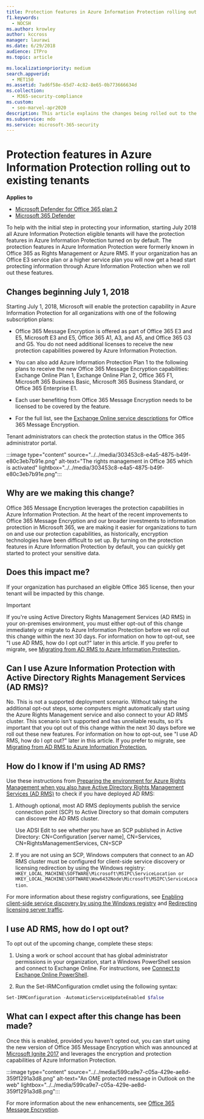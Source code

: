 ```yaml
---
title: Protection features in Azure Information Protection rolling out to existing tenants
f1.keywords: 
  - NOCSH
ms.author: krowley
author: kccross
manager: laurawi
ms.date: 6/29/2018
audience: ITPro
ms.topic: article

ms.localizationpriority: medium
search.appverid: 
  - MET150
ms.assetid: 7ad6f58e-65d7-4c82-8e65-0b773666634d
ms.collection: 
  - M365-security-compliance
ms.custom: 
  - seo-marvel-apr2020
description: This article explains the changes being rolled out to the protection features in Azure Information Protection
ms.subservice: mdo
ms.service: microsoft-365-security
---
```


# Protection features in Azure Information Protection rolling out to existing tenants

**Applies to**
- [Microsoft Defender for Office 365 plan 2](defender-for-office-365.md)
- [Microsoft 365 Defender](../defender/microsoft-365-defender.md)

To help with the initial step in protecting your information, starting July 2018 all Azure Information Protection eligible tenants will have the protection features in Azure Information Protection turned on by default. The protection features in Azure Information Protection were formerly known in Office 365 as Rights Management or Azure RMS. If your organization has an Office E3 service plan or a higher service plan you will now get a head start protecting information through Azure Information Protection when we roll out these features.

## Changes beginning July 1, 2018

Starting July 1, 2018, Microsoft will enable the protection capability in Azure Information Protection for all organizations with one of the following subscription plans:

- Office 365 Message Encryption is offered as part of Office 365 E3 and E5, Microsoft E3 and E5, Office 365 A1, A3, and A5, and Office 365 G3 and G5. You do not need additional licenses to receive the new protection capabilities powered by Azure Information Protection.

- You can also add Azure Information Protection Plan 1 to the following plans to receive the new Office 365 Message Encryption capabilities: Exchange Online Plan 1, Exchange Online Plan 2, Office 365 F1, Microsoft 365 Business Basic, Microsoft 365 Business Standard, or Office 365 Enterprise E1.

- Each user benefiting from Office 365 Message Encryption needs to be licensed to be covered by the feature.

- For the full list, see the [Exchange Online service descriptions](/office365/servicedescriptions/exchange-online-service-description/exchange-online-service-description) for Office 365 Message Encryption.

Tenant administrators can check the protection status in the Office 365 administrator portal.

:::image type="content" source="../../media/303453c8-e4a5-4875-b49f-e80c3eb7b91e.png" alt-text="The rights management in Office 365 which is activated" lightbox="../../media/303453c8-e4a5-4875-b49f-e80c3eb7b91e.png":::

## Why are we making this change?

Office 365 Message Encryption leverages the protection capabilities in Azure Information Protection. At the heart of the recent improvements to Office 365 Message Encryption and our broader investments to information protection in Microsoft 365, we are making it easier for organizations to turn on and use our protection capabilities, as historically, encryption technologies have been difficult to set up. By turning on the protection features in Azure Information Protection by default, you can quickly get started to protect your sensitive data.

## Does this impact me?

If your organization has purchased an eligible Office 365 license, then your tenant will be impacted by this change.

> [!IMPORTANT]
> If you're using Active Directory Rights Management Services (AD RMS) in your on-premises environment, you must either opt-out of this change immediately or migrate to Azure Information Protection before we roll out this change within the next 30 days. For information on how to opt-out, see "I use AD RMS, how do I opt out?" later in this article. If you prefer to migrate, see [Migrating from AD RMS to Azure Information Protection.](/azure/information-protection/plan-design/migrate-from-ad-rms-to-azure-rms).

## Can I use Azure Information Protection with Active Directory Rights Management Services (AD RMS)?

No. This is not a supported deployment scenario. Without taking the additional opt-out steps, some computers might automatically start using the Azure Rights Management service and also connect to your AD RMS cluster. This scenario isn't supported and has unreliable results, so it's important that you opt out of this change within the next 30 days before we roll out these new features. For information on how to opt-out, see "I use AD RMS, how do I opt out?" later in this article. If you prefer to migrate, see [Migrating from AD RMS to Azure Information Protection.](/azure/information-protection/plan-design/migrate-from-ad-rms-to-azure-rms)

## How do I know if I'm using AD RMS?

Use these instructions from [Preparing the environment for Azure Rights Management when you also have Active Directory Rights Management Services (AD RMS)](/azure/information-protection/deploy-use/prepare-environment-adrms) to check if you have deployed AD RMS:

1. Although optional, most AD RMS deployments publish the service connection point (SCP) to Active Directory so that domain computers can discover the AD RMS cluster.

   Use ADSI Edit to see whether you have an SCP published in Active Directory: CN=Configuration [server name], CN=Services, CN=RightsManagementServices, CN=SCP

2. If you are not using an SCP, Windows computers that connect to an AD RMS cluster must be configured for client-side service discovery or licensing redirection by using the Windows registry: `HKEY_LOCAL_MACHINE\SOFTWARE\Microsoft\MSIPC\ServiceLocation or HKEY_LOCAL_MACHINE\SOFTWARE\Wow6432Node\Microsoft\MSIPC\ServiceLocation`.

For more information about these registry configurations, see [Enabling client-side service discovery by using the Windows registry](/azure/information-protection/rms-client/client-deployment-notes#enabling-client-side-service-discovery-by-using-the-windows-registry) and [Redirecting licensing server traffic](/azure/information-protection/rms-client/client-deployment-notes#redirecting-licensing-server-traffic).

## I use AD RMS, how do I opt out?

To opt out of the upcoming change, complete these steps:

1. Using a work or school account that has global administrator permissions in your organization, start a Windows PowerShell session and connect to Exchange Online. For instructions, see [Connect to Exchange Online PowerShell](/powershell/exchange/connect-to-exchange-online-powershell).

2. Run the Set-IRMConfiguration cmdlet using the following syntax:

  ```powershell
  Set-IRMConfiguration -AutomaticServiceUpdateEnabled $false
  ```

## What can I expect after this change has been made?

Once this is enabled, provided you haven't opted out, you can start using the new version of Office 365 Message Encryption which was announced at [Microsoft Ignite 2017](https://techcommunity.microsoft.com/t5/Security-Privacy-and-Compliance/Email-Encryption-and-Rights-Protection/ba-p/110801) and leverages the encryption and protection capabilities of Azure Information Protection.

:::image type="content" source="../../media/599ca9e7-c05a-429e-ae8d-359f1291a3d8.png" alt-text="An OME protected message in Outlook on the web" lightbox="../../media/599ca9e7-c05a-429e-ae8d-359f1291a3d8.png":::

For more information about the new enhancements, see [Office 365 Message Encryption](../../compliance/ome.md).
